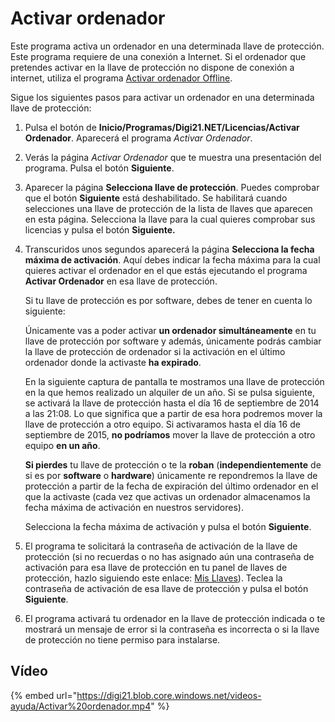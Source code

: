 # Activar ordenador

Este programa activa un ordenador en una determinada llave de protección. Este programa requiere de una conexión a Internet. Si el ordenador que pretendes activar en la llave de protección no dispone de conexión a internet, utiliza el programa [Activar ordenador Offline](activar-ordenador-offline/).  


Sigue los siguientes pasos para activar un ordenador en una determinada llave de protección:

1. Pulsa el botón de **Inicio/Programas/Digi21.NET/Licencias/Activar Ordenador**. Aparecerá el programa _Activar Ordenador_.
2. Verás la página _Activar Ordenador_ que te muestra una presentación del programa. Pulsa el botón **Siguiente**.
3. Aparecer la página **Selecciona llave de protección**. Puedes comprobar que el botón **Siguiente** está deshabilitado. Se habilitará cuando selecciones una llave de protección de la lista de llaves que aparecen en esta página. Selecciona la llave para la cual quieres comprobar sus licencias y pulsa el botón **Siguiente.**
4. Transcuridos unos segundos aparecerá la página **Selecciona la fecha máxima de activación**. Aquí debes indicar la fecha máxima para la cual quieres activar el ordenador en el que estás ejecutando el programa **Activar Ordenador** en esa llave de protección.

   Si tu llave de protección es por software, debes de tener en cuenta lo siguiente:

   Únicamente vas a poder activar **un ordenador simultáneamente** en tu llave de protección por software y además, únicamente podrás cambiar la llave de protección de ordenador si la activación en el último ordenador donde la activaste **ha expirado**.

   En la siguiente captura de pantalla te mostramos una llave de protección en la que hemos realizado un alquiler de un año. Si se pulsa siguiente, se activará la llave de protección hasta el día 16 de septiembre de 2014 a las 21:08. Lo que significa que a partir de esa hora podremos mover la llave de protección a otro equipo. Si activaramos hasta el día 16 de septiembre de 2015, **no podríamos** mover la llave de protección a otro equipo **en un año**.

   **Si pierdes** tu llave de protección o te la **roban** \(**independientemente** de si es por **software** o **hardware**\) únicamente re repondremos la llave de protección a partir de la fecha de expiración del último ordenador en el que la activaste \(cada vez que activas un ordenador almacenamos la fecha máxima de activación en nuestros servidores\).

   Selecciona la fecha máxima de activación y pulsa el botón **Siguiente**.

5. El programa te solicitará la contraseña de activación de la llave de protección \(si no recuerdas o no has asignado aún una contraseña de activación para esa llave de protección en tu panel de llaves de protección, hazlo siguiendo este enlace: [Mis Llaves](http://www.digi21.net/MisLlaves)\). Teclea la contraseña de activación de esa llave de protección y pulsa el botón **Siguiente**.
6. El programa activará tu ordenador en la llave de protección indicada o te mostrará un mensaje de error si la contraseña es incorrecta o si la llave de protección no tiene permiso para instalarse.

## Vídeo

{% embed url="https://digi21.blob.core.windows.net/videos-ayuda/Activar%20ordenador.mp4" %}



